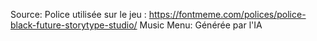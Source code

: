 Source:
Police utilisée sur le jeu : https://fontmeme.com/polices/police-black-future-storytype-studio/
Music Menu: Générée par l'IA
